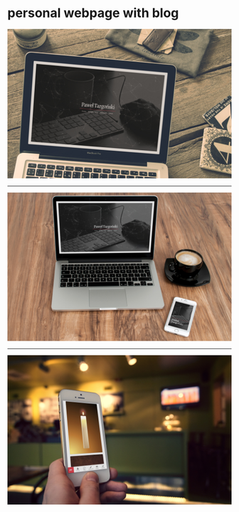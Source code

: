 # personal webpage with blog

![screenshot 1](/img/assets/main-final.jpg)

----------
![screenshot 2](/img/assets/mobile-laptop-final.jpg)

----------
![screenshot 3](/img/assets/phone-final2.jpg)
